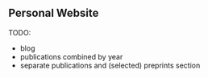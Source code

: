 ## Personal Website

TODO:
- blog
- publications combined by year
- separate publications and (selected) preprints section
